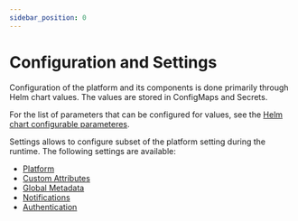 ```yaml
---
sidebar_position: 0
---
```


# Configuration and Settings

Configuration of the platform and its components is done primarily through Helm chart values. The values are stored in ConfigMaps and Secrets.

For the list of parameters that can be configured for values, see the [Helm chart configurable parameteres](../installation-guide/deployment/deployment-helm/configurable-parameters.md).

Settings allows to configure subset of the platform setting during the runtime. The following settings are available:

- [Platform](./platform.md)
- [Custom Attributes](./custom-attributes.md)
- [Global Metadata](./global-metadata.md)
- [Notifications](./notifications.md)
- [Authentication](./authentication.md)
